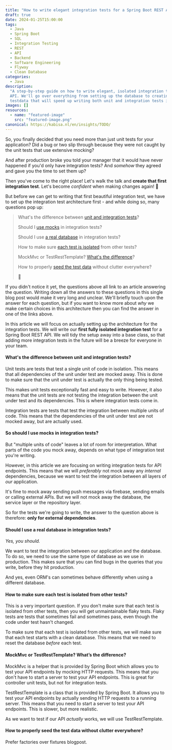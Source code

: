 ```yaml
---
title: "How to write elegant integration tests for a Spring Boot REST API"
draft: true
date: 2024-01-25T15:00:00
tags:
  - Java
  - Spring Boot
  - SQL
  - Integration Testing
  - REST
  - API
  - Backend
  - Software Engineering
  - Flyway
  - Clean Database
categories:
  - Java
description:
  "A step-by-step guide on how to write elegant, isolated integration tests for a Spring Boot REST
  API. We'll go over everything from setting up the database to creating a robust setup for the
  testdata that will speed up writing both unit and integration tests in the future."
images: []
resources:
  - name: "featured-image"
    src: "featured-image.png"
canonical: https://kabisa.nl/en/insights/TODO/
---
```


<!--more-->

So, you finally decided that you need more than just unit tests for your application? Did a bug or
two slip through because they were not caught by the unit tests that use extensive mocking?

And after production broke you told your manager that it would have never happened if you'd only
have integration tests? And _somehow_ they agreed and gave you the time to set them up?

Then you've come to the right place! Let's walk the talk and **create that first integration test**.
Let's become _confident_ when making changes again! :muscle:

But before we can get to writing that first beautiful integration test, we have to set up the
integration test architecture first - and while doing so, many questions pop up:

> What's the difference between [unit and integration tests]()?
>
> Should I [use mocks]() in integration tests?
>
> Should I use [a real database]() in integration tests?
>
> How to make sure [each test is isolated]() from other tests?
>
> MockMvc or TestRestTemplate? [What's the difference]()?
>
> How to properly [seed the test data]() without clutter everywhere?
>
> :exploding_head:

If you didn't notice it yet, the questions above all link to an article answering the question.
Writing down all the answers to these questions in this single blog post would make it very long and
unclear. We'll briefly touch upon the answer for each question, but if you want to know more about
_why_ we make certain choices in this architecture then you can find the answer in one of the links
above.

In this article we will focus on actually setting up the architecture for the integration tests. We
will write our **first fully isolated integration test** for a Spring Boot REST API. We will tidy
the setup away into a base class, so that adding more integration tests in the future will be a
breeze for everyone in your team.

#### What's the difference between unit and integration tests?

Unit tests are tests that test a single unit of code in isolation. This means that all dependencies
of the unit under test are mocked away. This is done to make sure that the unit under test is
actually the only thing being tested.

This makes unit tests exceptionally fast and easy to write. However, it also means that the unit
tests are not testing the integration between the unit under test and its dependencies. This is
where integration tests come in.

Integration tests are tests that test the integration between multiple units of code. This means
that the dependencies of the unit under test are not mocked away, but are actually used.

#### So should I use mocks in integration tests?

But "multiple units of code" leaves a lot of room for interpretation. What parts of the code you
mock away, depends on what type of integration test you're writing.

However, in this article we are focusing on writing integration tests for API endpoints. This means
that we will _preferably_ not mock away any _internal_ dependencies, because we want to test the
integration between all layers of _our_ application.

It's fine to mock away sending push messages via firebase, sending emails or calling external APIs.
But we will not mock away the database, the service layer or the repository layer.

So for the tests we're going to write, the answer to the question above is therefore: **only for
external dependencies**.

#### Should I use a real database in integration tests?

_Yes, you should._

We want to test the integration between our application and the database. To do so, we need to use
the same type of database as we use in production. This makes sure that you can find bugs in the
queries that you write, before they hit production.

And yes, even ORM's can sometimes behave differently when using a different database.

#### How to make sure each test is isolated from other tests?

This is a very important question. If you don't make sure that each test is isolated from other
tests, then you will get unmaintainable flaky tests. Flaky tests are tests that sometimes fail and
sometimes pass, even though the code under test hasn't changed.

To make sure that each test is isolated from other tests, we will make sure that each test starts
with a clean database. This means that we need to reset the database _before_ each test.

#### MockMvc or TestRestTemplate? What’s the difference?

MockMvc is a helper that is provided by Spring Boot which allows you to test your API endpoints by
mocking HTTP requests. This means that you don't have to start a server to test your API endpoints.
This is great for controller unit tests, but not for integration tests.

TestRestTemplate is a class that is provided by Spring Boot. It allows you to test your API
endpoints by actually sending HTTP requests to a running server. This means that you need to start a
server to test your API endpoints. This is slower, but more realistic.

As we want to test if our API _actually_ works, we will use TestRestTemplate.

#### How to properly seed the test data without clutter everywhere?

Prefer factories over fixtures blogpost.
